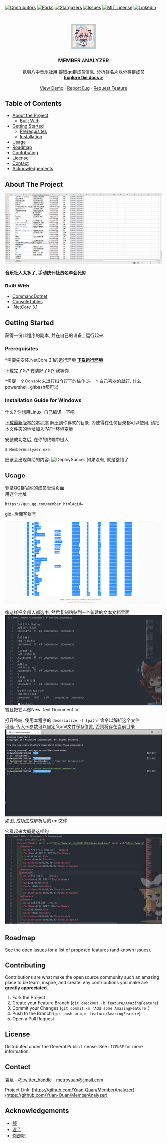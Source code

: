 <!--
*** Thanks for checking out this README Template. If you have a suggestion that would
*** make this better, please fork the repo and create a pull request or simply open
*** an issue with the tag "enhancement".
*** Thanks again! Now go create something AMAZING! :D
***
***
***
*** To avoid retyping too much info. Do a search and replace for the following:
*** Yuan-Quan, MemberAnalyzer, twitter_handle, metroyuan@gmail.com
-->





<!-- PROJECT SHIELDS -->
<!--
*** I'm using markdown "reference style" links for readability.
*** Reference links are enclosed in brackets [ ] instead of parentheses ( ).
*** See the bottom of this document for the declaration of the reference variables
*** for contributors-url, forks-url, etc. This is an optional, concise syntax you may use.
*** https://www.markdownguide.org/basic-syntax/#reference-style-links
-->
[![Contributors][contributors-shield]][contributors-url]
[![Forks][forks-shield]][forks-url]
[![Stargazers][stars-shield]][stars-url]
[![Issues][issues-shield]][issues-url]
[![MIT License][license-shield]][license-url]
[![LinkedIn][linkedin-shield]][linkedin-url]



<!-- PROJECT LOGO -->
<br />
<p align="center">
  <a href="https://github.com/Yuan-Quan/MemberAnalyzer">
    <img src="images/logo.jpg" alt="Logo" width="80" height="80">
  </a>

  <h3 align="center">MEMBER ANALYZER</h3>

  <p align="center">
    昆明八中音乐社用 提取qq群成员信息. 分析群名片以分类群成员
    <br />
    <a href="https://github.com/Yuan-Quan/MemberAnalyzer"><strong>Explore the docs »</strong></a>
    <br />
    <br />
    <a href="https://github.com/Yuan-Quan/MemberAnalyzer">View Demo</a>
    ·
    <a href="https://github.com/Yuan-Quan/MemberAnalyzer/issues">Report Bug</a>
    ·
    <a href="https://github.com/Yuan-Quan/MemberAnalyzer/issues">Request Feature</a>
  </p>
</p>



<!-- TABLE OF CONTENTS -->
## Table of Contents

* [About the Project](#about-the-project)
  * [Built With](#built-with)
* [Getting Started](#getting-started)
  * [Prerequisites](#prerequisites)
  * [Installation](#installation)
* [Usage](#usage)
* [Roadmap](#roadmap)
* [Contributing](#contributing)
* [License](#license)
* [Contact](#contact)
* [Acknowledgements](#acknowledgements)



<!-- ABOUT THE PROJECT -->
## About The Project

[![Product Name Screen Shot][product-screenshot]](https://example.com)

**音乐社人太多了, 手动统计社员名单会死的**

### Built With

* [CommandDotnet](https://github.com/bilal-fazlani/commanddotnet/)
* [ConsoleTables](https://github.com/khalidabuhakmeh/ConsoleTables)
* [.NetCore 3.1](https://github.com/dotnet/core)



<!-- GETTING STARTED -->
## Getting Started

获得一份此程序的副本, 并在自己的设备上运行起来.

### Prerequisites

*需要先安装.NetCore 3.1的运行环境
__[下载运行环境](https://dotnet.microsoft.com/download)__

下载完了吗? 安装好了吗? 我等你...

*需要一个Console来进行指令行下的操作
选一个自己喜欢的就行, 什么powershell, gitbash都可以

### Installation Guide for Windows
什么? 你想用Linux, 自己编译一下吧

[下载最新版本的本程序](https://github.com/Yuan-Quan/MemberAnalyzer/releases)
解压到你喜欢的目录.
为使得在任何目录都可以使用, 请把本文件夹的地址[加入PATH环境变量](https://www.architectryan.com/2018/03/17/add-to-the-path-on-windows-10/)

安装成功之后, 在你的终端中键入
```bash
$ MemberAnalyzer.exe
```
应该会出现帮助的内容:
![DeploySucces](/images/DeploySucces.png)
如果没有, 就是整错了

## Usage
登录QQ群官网的成员管理页面  
用这个地址
```
https://qun.qq.com/member.html#gid=
```
gid=后面写群号

![eg1](/images/eg1.png)

像这样把全部人都选中, 然后复制粘贴到一个新建的文本文档里面
![eg2](/images/eg2.png)
暂且把它叫做New Text Document.txt

打开终端, 使用本程序的 ```deserialize -f [path]``` 命令以解析这个文件  
可选: 传入-s参数可以自定义xml文件保存位置, 否则将存在当前目录
![eg3](/images/eg3.png)
如图, 成功生成解析后的xml文件
  
它看起来大概是这样的
![eg4](/images/eg4.png)
<!-- ROADMAP -->
## Roadmap

See the [open issues](https://github.com/Yuan-Quan/MemberAnalyzer/issues) for a list of proposed features (and known issues).



<!-- CONTRIBUTING -->
## Contributing

Contributions are what make the open source community such an amazing place to be learn, inspire, and create. Any contributions you make are **greatly appreciated**.

1. Fork the Project
2. Create your Feature Branch (`git checkout -b feature/AmazingFeature`)
3. Commit your Changes (`git commit -m 'Add some AmazingFeature'`)
4. Push to the Branch (`git push origin feature/AmazingFeature`)
5. Open a Pull Request



<!-- LICENSE -->
## License

Distributed under the General Public License. See `LICENSE` for more information.



<!-- CONTACT -->
## Contact

袁泉 - [@twitter_handle](https://twitter.com/twitter_handle) - metroyuan@gmail.com

Project Link: [https://github.com/Yuan-Quan/MemberAnalyzer](https://github.com/Yuan-Quan/MemberAnalyzer)



<!-- ACKNOWLEDGEMENTS -->
## Acknowledgements

* [额]()
* [没了]()
* [你走吧]()





<!-- MARKDOWN LINKS & IMAGES -->
<!-- https://www.markdownguide.org/basic-syntax/#reference-style-links -->
[contributors-shield]: https://img.shields.io/github/contributors/Yuan-Quan/repo.svg?style=flat-square
[contributors-url]: https://github.com/Yuan-Quan/repo/graphs/contributors
[forks-shield]: https://img.shields.io/github/forks/Yuan-Quan/repo.svg?style=flat-square
[forks-url]: https://github.com/Yuan-Quan/repo/network/members
[stars-shield]: https://img.shields.io/github/stars/Yuan-Quan/repo.svg?style=flat-square
[stars-url]: https://github.com/Yuan-Quan/repo/stargazers
[issues-shield]: https://img.shields.io/github/issues/Yuan-Quan/repo.svg?style=flat-square
[issues-url]: https://github.com/Yuan-Quan/repo/issues
[license-shield]: https://img.shields.io/github/license/Yuan-Quan/repo.svg?style=flat-square
[license-url]: https://github.com/Yuan-Quan/repo/blob/master/LICENSE.txt
[linkedin-shield]: https://img.shields.io/badge/-LinkedIn-black.svg?style=flat-square&logo=linkedin&colorB=555
[linkedin-url]: https://linkedin.com/in/Yuan-Quan
[product-screenshot]: images/screenshot.png